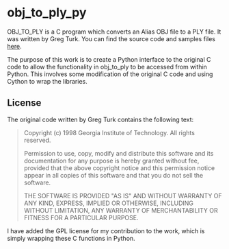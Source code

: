 # obj_to_ply_py

OBJ_TO_PLY is a C program which converts an Alias OBJ file to a PLY file. It was written by Greg Turk. You can find the source code and samples files [here](https://people.sc.fsu.edu/~jburkardt/c_src/obj_to_ply/obj_to_ply.html).

The purpose of this work is to create a Python interface to the original C code to allow the functionality in obj_to_ply to be accessed from within Python. This involves some modification of the original C code and using Cython to wrap the libraries.

## License

The original code written by Greg Turk contains the following text:

> Copyright (c) 1998 Georgia Institute of Technology.  All rights reserved.
> 
> Permission to use, copy, modify and distribute this software and its
> documentation for any purpose is hereby granted without fee, provided 
> that the above copyright notice and this permission notice appear in
> all copies of this software and that you do not sell the software.
>
> THE SOFTWARE IS PROVIDED "AS IS" AND WITHOUT WARRANTY OF ANY KIND,
> EXPRESS, IMPLIED OR OTHERWISE, INCLUDING WITHOUT LIMITATION, ANY
> WARRANTY OF MERCHANTABILITY OR FITNESS FOR A PARTICULAR PURPOSE.

I have added the GPL license for my contribution to the work, which is simply wrapping these C functions in Python.
